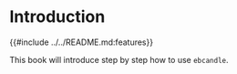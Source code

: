 # Introduction

{{#include ../../README.md:features}}


This book will introduce step by step how to use `ebcandle`.
